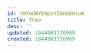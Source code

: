 ```yaml
---
id: tWYmdBYH4pvYIGHXEHxuH
title: Theo
desc: ''
updated: 1644961726969
created: 1644961726969
---
```


